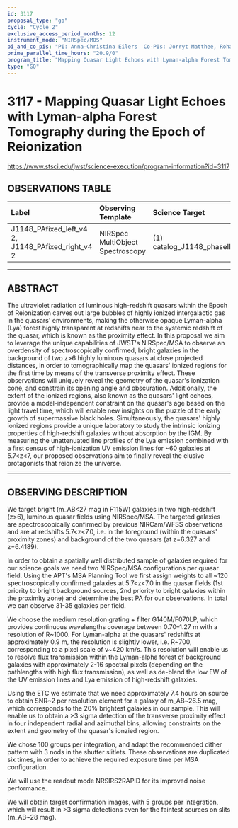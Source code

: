 ```yaml
---
id: 3117
proposal_type: "go"
cycle: "Cycle 2"
exclusive_access_period_months: 12
instrument_mode: "NIRSpec/MOS"
pi_and_co_pis: "PI: Anna-Christina Eilers  Co-PIs: Jorryt Matthee, Rohan Naidu, and Frederick Davies"
prime_parallel_time_hours: "20.9/0"
program_title: "Mapping Quasar Light Echoes with Lyman-alpha Forest Tomography during the Epoch of Reionization"
type: "GO"
---
```

# 3117 - Mapping Quasar Light Echoes with Lyman-alpha Forest Tomography during the Epoch of Reionization
https://www.stsci.edu/jwst/science-execution/program-information?id=3117
## OBSERVATIONS TABLE
| Label                                       | Observing Template              | Science Target                      |
| :------------------------------------------ | :------------------------------ | :---------------------------------- |
| J1148_PAfixed_left_v4 2, J1148_PAfixed_right_v4 2 | NIRSpec MultiObject Spectroscopy | (1) catalog_J1148_phaseII_v3 |

---

## ABSTRACT

The ultraviolet radiation of luminous high-redshift quasars within the Epoch of Reionization carves out large bubbles of highly ionized intergalactic gas in the quasars' environments, making the otherwise opaque Lyman-alpha (Lya) forest highly transparent at redshifts near to the systemic redshift of the quasar, which is known as the proximity effect. In this proposal we aim to leverage the unique capabilities of JWST's NIRSpec/MSA to observe an overdensity of spectroscopically confirmed, bright galaxies in the background of two z>6 highly luminous quasars at close projected distances, in order to tomographically map the quasars' ionized regions for the first time by means of the transverse proximity effect. These observations will uniquely reveal the geometry of the quasar's ionization cone, and constrain its opening angle and obscuration. Additionally, the extent of the ionized regions, also known as the quasars' light echoes, provide a model-independent constraint on the quasar's age based on the light travel time, which will enable new insights on the puzzle of the early growth of supermassive black holes. Simultaneously, the quasars' highly ionized regions provide a unique laboratory to study the intrinsic ionizing properties of high-redshift galaxies without absorption by the IGM. By measuring the unattenuated line profiles of the Lya emission combined with a first census of high-ionization UV emission lines for ~60 galaxies at 5.7<z<7, our proposed observations aim to finally reveal the elusive protagonists that reionize the universe.

---

## OBSERVING DESCRIPTION

We target bright (m_AB<27 mag in F115W) galaxies in two high-redshift (z>6), luminous quasar fields using NIRSpec/MSA. The targeted galaxies are spectroscopically confirmed by previous NIRCam/WFSS observations and are at redshifts 5.7<z<7.0, i.e. in the foreground (within the quasars' proximity zones) and background of the two quasars (at z=6.327 and z=6.4189).

In order to obtain a spatially well distributed sample of galaxies required for our science goals we need two NIRSpec/MSA configurations per quasar field. Using the APT's MSA Planning Tool we first assign weights to all ~120 spectroscopically confirmed galaxies at 5.7<z<7.0 in the quasar fields (1st priority to bright background sources, 2nd priority to bright galaxies within the proximity zone) and determine the best PA for our observations. In total we can observe 31-35 galaxies per field.

We choose the medium resolution grating + filter G140M/F070LP, which provides continuous wavelengths coverage between 0.70–1.27 m with a resolution of R~1000. For Lyman-alpha at the quasars' redshifts at approximately 0.9 m, the resolution is slightly lower, i.e. R~700, corresponding to a pixel scale of v~420 km/s. This resolution will enable us to resolve flux transmission within the Lyman-alpha forest of background galaxies with approximately 2-16 spectral pixels (depending on the pathlengths with high flux transmission), as well as de-blend the low EW of the UV emission lines and Lya emission of high-redshift galaxies.

Using the ETC we estimate that we need approximately 7.4 hours on source to obtain SNR~2 per resolution element for a galaxy of m_AB~26.5 mag, which corresponds to the 20% brightest galaxies in our sample. This will enable us to obtain a >3 sigma detection of the transverse proximity effect in four independent radial and azimuthal bins, allowing constraints on the extent and geometry of the quasar's ionzied region.

We chose 100 groups per integration, and adapt the recommended dither pattern with 3 nods in the shutter slitlets. These observations are duplicated six times, in order to achieve the required exposure time per MSA configuration.

We will use the readout mode NRSIRS2RAPID for its improved noise performance.

We will obtain target confirmation images, with 5 groups per integration, which will result in >3 sigma detections even for the faintest sources on slits (m_AB~28 mag).